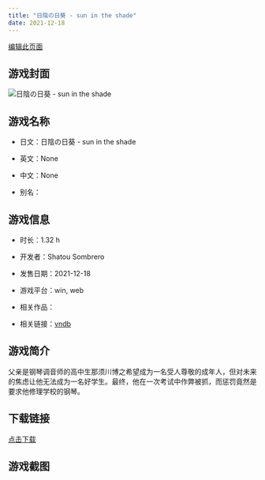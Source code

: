 ```yaml
---
title: "日陰の日葵 - sun in the shade"
date: 2021-12-18
---
```

[编辑此页面](https://github.com/ACG-3/ADV3-source/blob/main/source/_posts/games/%E6%97%A5%E9%99%B0%E3%81%AE%E6%97%A5%E8%91%B5%20-%20sun%20in%20the%20shade.md)

## 游戏封面

![日陰の日葵 - sun in the shade](https%3A//pan.timero.xyz/onedrive/img_lib_001/%E6%97%A5%E9%99%B0%E3%81%AE%E6%97%A5%E8%91%B5%20-%20sun%20in%20the%20shade_cover.avif)


## 游戏名称

- 日文：日陰の日葵 - sun in the shade
- 英文：None
- 中文：None

- 别名：


## 游戏信息

- 时长：1.32 h
- 开发者：Shatou Sombrero
- 发售日期：2021-12-18
- 游戏平台：win, web
- 相关作品：

- 相关链接：[vndb](https://vndb.org/v33100)


## 游戏简介

父亲是钢琴调音师的高中生那须川博之希望成为一名受人尊敬的成年人，但对未来的焦虑让他无法成为一名好学生。最终，他在一次考试中作弊被抓，而惩罚竟然是要求他修理学校的钢琴。




## 下载链接

[点击下载](https://pan.timero.xyz/onedrive/adv_lib_001/%E6%97%A5%E9%99%B0%E3%81%AE%E6%97%A5%E8%91%B5%20-%20sun%20in%20the%20shade)


## 游戏截图


